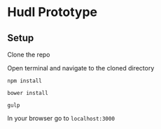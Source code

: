 # Hudl Prototype
## Setup

Clone the repo

Open terminal and navigate to the cloned directory

```npm install```

```bower install```

```gulp```

In your browser go to `localhost:3000`
